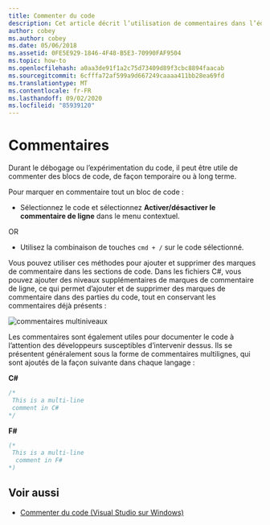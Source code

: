 ```yaml
---
title: Commenter du code
description: Cet article décrit l’utilisation de commentaires dans l’éditeur de source de Visual Studio pour Mac
author: cobey
ms.author: cobey
ms.date: 05/06/2018
ms.assetid: 0FE5E929-1846-4F48-B5E3-70990FAF9504
ms.topic: how-to
ms.openlocfilehash: a0aa3de91f1a2c75d73409d89f3cbc8894faacab
ms.sourcegitcommit: 6cfffa72af599a9d667249caaaa411bb28ea69fd
ms.translationtype: MT
ms.contentlocale: fr-FR
ms.lasthandoff: 09/02/2020
ms.locfileid: "85939120"
---
```

# <a name="comments"></a>Commentaires

Durant le débogage ou l’expérimentation du code, il peut être utile de commenter des blocs de code, de façon temporaire ou à long terme.

Pour marquer en commentaire tout un bloc de code :

* Sélectionnez le code et sélectionnez **Activer/désactiver le commentaire de ligne** dans le menu contextuel.

OR

* Utilisez la combinaison de touches `cmd + /` sur le code sélectionné.

Vous pouvez utiliser ces méthodes pour ajouter et supprimer des marques de commentaire dans les sections de code. Dans les fichiers C#, vous pouvez ajouter des niveaux supplémentaires de marques de commentaire de ligne, ce qui permet d’ajouter et de supprimer des marques de commentaire dans des parties du code, tout en conservant les commentaires déjà présents :

![commentaires multiniveaux](media/source-editor-image8.png)

Les commentaires sont également utiles pour documenter le code à l’attention des développeurs susceptibles d’intervenir dessus. Ils se présentent généralement sous la forme de commentaires multilignes, qui sont ajoutés de la façon suivante dans chaque langage :

**C#**

```csharp
/*
 This is a multi-line
 comment in C#
*/
```

**F#**

```fsharp
(*
 This is a multi-line
  comment in F#
*)
```

## <a name="see-also"></a>Voir aussi

- [Commenter du code (Visual Studio sur Windows)](/visualstudio/ide/quickstart-editor#comment-out-code)